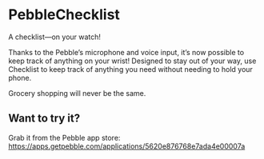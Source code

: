 # PebbleChecklist

A checklist—on your watch!

Thanks to the Pebble’s microphone and voice input, it’s now possible to keep track of anything on your wrist! Designed to stay out of your way, use Checklist to keep track of anything you need without needing to hold your phone.

Grocery shopping will never be the same.

## Want to try it?
Grab it from the Pebble app store:
https://apps.getpebble.com/applications/5620e876768e7ada4e00007a
